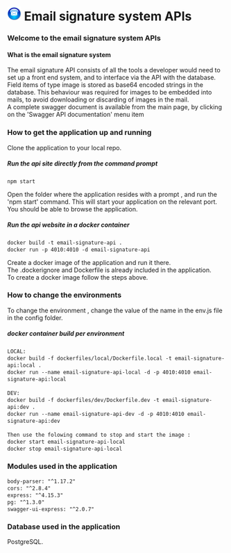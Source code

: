 
#  ![Email signature system](https://github.com/roachmanza/EmailSignature/blob/master/Api_Site/client/content/img/MailIcon32.png "Email signature system") Email signature system APIs

### Welcome to the email signature system APIs

#### What is the email signature system
The email signature API consists of all the tools a developer would need to set up a front end system, and to interface via the API with the database.<br/>
Field items of type image is stored as base64 encoded strings in the database. This behaviour was required for images to be embedded into mails, to avoid downloading or discarding of images in the mail.<br/>
A complete swagger document is available from the main page, by clicking on the 'Swagger API documentation' menu item

### How to get the application up and running
Clone the application to your local repo.<br/>

##### Run the api site directly from the command prompt
    npm start

Open the folder where the application resides with a prompt , and run the 'npm start' command. This will start your application on the relevant port. You should be able to browse the application.<br/>

##### Run the api website in a docker container
    docker build -t email-signature-api .
    docker run -p 4010:4010 -d email-signature-api
    
Create a docker image of the application and run it there.<br/>
The .dockerignore and Dockerfile is already included in the application.<br/>
To create a docker image follow the steps above.
    

### How to change the environments
To change the environment , change the value of the name in the env.js file in the config folder.<br/>

##### docker container build per environment
    LOCAL:
    docker build -f dockerfiles/local/Dockerfile.local -t email-signature-api:local .
    docker run --name email-signature-api-local -d -p 4010:4010 email-signature-api:local

    DEV:
    docker build -f dockerfiles/dev/Dockerfile.dev -t email-signature-api:dev .
    docker run --name email-signature-api-dev -d -p 4010:4010 email-signature-api:dev

    Then use the folowing command to stop and start the image : 
    docker start email-signature-api-local
    docker stop email-signature-api-local

### Modules used in the application
    body-parser: "^1.17.2"
    cors: "^2.8.4"
    express: "^4.15.3"
    pg: "^1.3.0"
    swagger-ui-express: "^2.0.7"

### Database used in the application
PostgreSQL.<br/>














